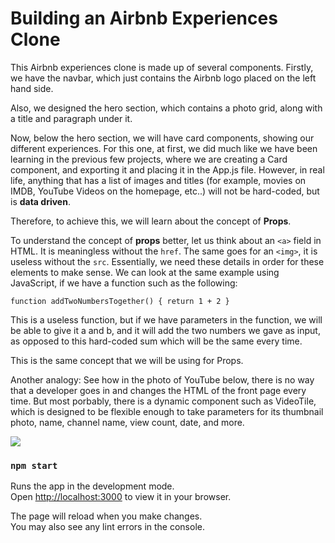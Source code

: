 # Building an Airbnb Experiences Clone

This Airbnb experiences clone is made up of several components. Firstly, we have the navbar, which just contains the Airbnb logo placed on the left hand side. 

Also, we designed the hero section, which contains a photo grid, along with a title and paragraph under it.

Now, below the hero section, we will have card components, showing our different experiences.
For this one, at first, we did much like we have been learning in the previous few projects, where we are creating a Card component, and exporting it and placing it in the App.js file. However, in real life, anything that has a list of images and titles (for example, movies on IMDB, YouTube Videos on the homepage, etc..) will not be hard-coded, but is **data driven**.

Therefore, to achieve this, we will learn about the concept of **Props**.

To understand the concept of **props** better, let us think about an `<a>` field in HTML. It is meaningless without the `href`. The same goes for an `<img>`, it is useless without the `src`. Essentially, we need these details in order for these elements to make sense.
We can look at the same example using JavaScript, if we have a function such as the following:

`function addTwoNumbersTogether() { return 1 + 2 }`

This is a useless function, but if we have parameters in the function,
we will be able to give it a and b, and it will add the two numbers we gave as input, as opposed to this hard-coded sum which will be the same every time.

This is the same concept that we will be using for Props.

Another analogy:
See how in the photo of YouTube below, there is no way that a developer goes in and changes the HTML of the front page every time. But most porbably, there is a dynamic component such as VideoTile, which is designed to be flexible enough to take parameters for its thumbnail photo, name, channel name, view count, date, and more.

<img src="src/images/youtube-props-example.png">


### `npm start`

Runs the app in the development mode.\
Open [http://localhost:3000](http://localhost:3000) to view it in your browser.

The page will reload when you make changes.\
You may also see any lint errors in the console.